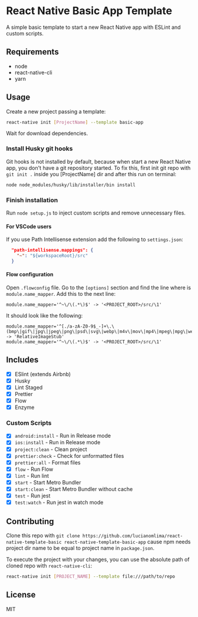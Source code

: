 # React Native Basic App Template

A simple basic template to start a new React Native app with ESLint and custom scripts.

## Requirements

- node
- react-native-cli
- yarn

## Usage

Create a new project passing a template:

```sh
react-native init [ProjectName] --template basic-app
```

Wait for download dependencies.

### Install Husky git hooks

Git hooks is not installed by default, because when start a new React Native app, you don't have a git repository started.
To fix this, first init git repo with `git init .` inside you [ProjectName] dir and after this run on terminal:

```sh
node node_modules/husky/lib/installer/bin install
```

### Finish installation

Run `node setup.js` to inject custom scripts and remove unnecessary files.

#### For VSCode users

If you use Path Intellisense extension add the following to `settings.json`:

```json
  "path-intellisense.mappings": {
    "~": "${workspaceRoot}/src"
  }
```

#### Flow configuration

Open `.flowconfig` file. Go to the `[options]` section and find the line where is `module.name_mapper`.
Add this to the next line:

```flow
module.name_mapper='^~\/\(.*\)$' -> '<PROJECT_ROOT>/src/\1'
```

It should look like the following:

```flow
module.name_mapper='^[./a-zA-Z0-9$_-]+\.\(bmp\|gif\|jpg\|jpeg\|png\|psd\|svg\|webp\|m4v\|mov\|mp4\|mpeg\|mpg\|webm\|aac\|aiff\|caf\|m4a\|mp3\|wav\|html\|pdf\)$' -> 'RelativeImageStub'
module.name_mapper='^~\/\(.*\)$' -> '<PROJECT_ROOT>/src/\1'
```

## Includes

- [x] ESlint (extends Airbnb)
- [x] Husky
- [x] Lint Staged
- [x] Prettier
- [x] Flow
- [x] Enzyme

### Custom Scripts

- [x] `android:install` - Run in Release mode
- [x] `ios:install` - Run in Release mode
- [x] `project:clean` - Clean project
- [x] `prettier:check` - Check for unformatted files
- [x] `prettier:all` - Format files
- [x] `flow` - Run Flow
- [x] `lint` - Run lint
- [x] `start` - Start Metro Bundler
- [x] `start:clean` - Start Metro Bundler without cache
- [x] `test` - Run jest
- [x] `test:watch` - Run jest in watch mode

## Contributing

Clone this repo with `git clone https://github.com/lucianomlima/react-native-template-basic react-native-template-basic-app` cause npm needs project dir name to be equal to project name in `package.json`.

To execute the project with your changes, you can use the absolute path of cloned repo with `react-native-cli`:

```sh
react-native init [PROJECT_NAME] --template file:///path/to/repo
```

## License

MIT
